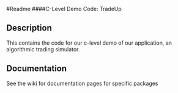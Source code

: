 #Readme
####C-Level Demo Code: TradeUp

## Description
This contains the code for our c-level demo of our application, an algorithmic trading simulator. 

## Documentation
See the wiki for documentation pages for specific packages